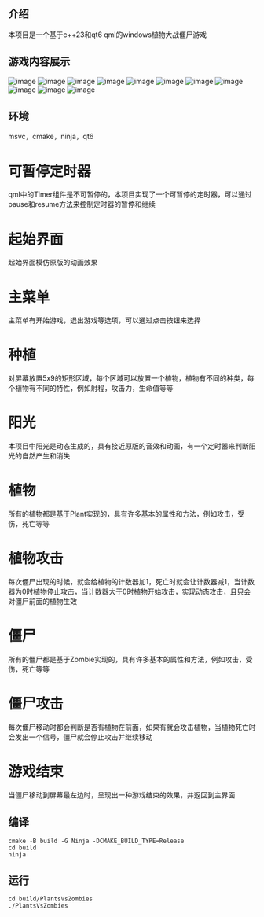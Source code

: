 ## 介绍

本项目是一个基于c++23和qt6 qml的windows植物大战僵尸游戏

## 游戏内容展示

![image](resources/show/show0.png)
![image](resources/show/show1.png)
![image](resources/show/show2.png)
![image](resources/show/show3.png)
![image](resources/show/show4.png)
![image](resources/show/show5.png)
![image](resources/show/show6.png)
![image](resources/show/show7.png)
![image](resources/show/show8.png)
![image](resources/show/show9.png)
![image](resources/show/show10.png)

## 环境

msvc，cmake，ninja，qt6

# 可暂停定时器

qml中的Timer组件是不可暂停的，本项目实现了一个可暂停的定时器，可以通过pause和resume方法来控制定时器的暂停和继续

# 起始界面

起始界面模仿原版的动画效果

# 主菜单

主菜单有开始游戏，退出游戏等选项，可以通过点击按钮来选择

# 种植

对屏幕放置5x9的矩形区域，每个区域可以放置一个植物，植物有不同的种类，每个植物有不同的特性，例如射程，攻击力，生命值等等

# 阳光

本项目中阳光是动态生成的，具有接近原版的音效和动画，有一个定时器来判断阳光的自然产生和消失

# 植物

所有的植物都是基于Plant实现的，具有许多基本的属性和方法，例如攻击，受伤，死亡等等

# 植物攻击

每次僵尸出现的时候，就会给植物的计数器加1，死亡时就会让计数器减1，当计数器为0时植物停止攻击，当计数器大于0时植物开始攻击，实现动态攻击，且只会对僵尸前面的植物生效

# 僵尸

所有的僵尸都是基于Zombie实现的，具有许多基本的属性和方法，例如攻击，受伤，死亡等等

# 僵尸攻击

每次僵尸移动时都会判断是否有植物在前面，如果有就会攻击植物，当植物死亡时会发出一个信号，僵尸就会停止攻击并继续移动

# 游戏结束

当僵尸移动到屏幕最左边时，呈现出一种游戏结束的效果，并返回到主界面

## 编译

```shell 
cmake -B build -G Ninja -DCMAKE_BUILD_TYPE=Release
cd build
ninja
```

## 运行

```shell
cd build/PlantsVsZombies
./PlantsVsZombies
```
